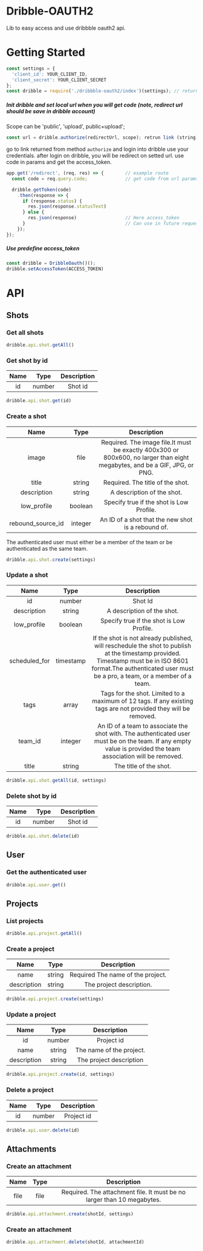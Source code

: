 # Dribble-OAUTH2

Lib to easy access and use dribbble oauth2 api.

# Getting Started

``` js
const settings = {
  'client_id': YOUR_CLIENT_ID,
  'client_secret': YOUR_CLIENT_SECRET
};
const dribble = require('./dribbble-oauth2/index')(settings); // return instance of dribble (singleton)
```
##### Init dribble and set local url when you will get code (note, redirect url should be save in dribble account)
Scope can be 'public', 'upload', public+upload';
```js
const url = dribble.authorize(redirectUrl, scope); retrun link (string)
```
go to link returned from method `authorize` and login into dribble use your credentials.
after login on dribble, you will be redirect on setted url.
use code in params and get the access_token.
```js
app.get('/redirect', (req, res) => {        // example route
  const code = req.query.code;              // get code from url params

  dribble.getToken(code)                    
    .then(response => {
      if (response.status) {                
        res.json(response.statusText)
      } else {
        res.json(response)                  // Here access_token
      }                                     // Can use in future requests 
    });
});
```

##### Use predefine access_token
``` js
const dribble = DribbleOauth()();
dribble.setAccessToken(ACCESS_TOKEN)
```

# API

## Shots 
### Get all shots
```js 
dribble.api.shot.getAll()
```
### Get shot by id 
**Name**|**Type**|**Description**
:-----:|:-----:|:-----:
id|number|Shot id
```js 
dribble.api.shot.get(id)   
```
### Create a shot
**Name**|**Type**|**Description**
:-----:|:-----:|:-----:
image|file|Required. The image file.It must be exactly 400x300 or 800x600, no larger than eight megabytes, and be a GIF, JPG, or PNG.
title|string|Required. The title of the shot.
description|string|A description of the shot.
low\_profile|boolean|Specify true if the shot is Low Profile.
rebound\_source\_id|integer|An ID of a shot that the new shot is a rebound of.

The authenticated user must either be a member of the team or be authenticated as the same team.
```js 
dribble.api.shot.create(settings)
```
### Update a shot
**Name**|**Type**|**Description**
:-----:|:-----:|:-----:
id|number|Shot Id
description|string|A description of the shot.
low\_profile|boolean|Specify true if the shot is Low Profile.
scheduled\_for|timestamp|If the shot is not already published, will reschedule the shot to publish at the timestamp provided. Timestamp must be in ISO 8601 format.The authenticated user must be a pro, a team, or a member of a team.
tags|array|Tags for the shot. Limited to a maximum of 12 tags. If any existing tags are not provided they will be removed.
team\_id|integer|An ID of a team to associate the shot with. The authenticated user must be on the team. If any empty value is provided the team association will be removed.
title|string|The title of the shot.
```js 
dribble.api.shot.getAll(id, settings)
```

### Delete shot by id 
**Name**|**Type**|**Description**
:-----:|:-----:|:-----:
id|number|Shot id
```js 
dribble.api.shot.delete(id)   
```

## User  

### Get the authenticated user
```js 
dribble.api.user.get()   
```

## Projects

### List projects
```js 
dribble.api.project.getAll()   
```

### Create a project
**Name**|**Type**|**Description**
:-----:|:-----:|:-----:
name|string|Required The name of the project.
description|string|The project description.
```js 
dribble.api.project.create(settings)   
```

### Update a project
**Name**|**Type**|**Description**
:-----:|:-----:|:-----:
id|number|Project id
name|string|The name of the project.
description|string|The project description
```js 
dribble.api.project.create(id, settings)   
```

### Delete a project
**Name**|**Type**|**Description**
:-----:|:-----:|:-----:
id|number|Project id
```js 
dribble.api.user.delete(id)   
```

## Attachments

### Create an attachment
**Name**|**Type**|**Description**
:-----:|:-----:|:-----:
file|file|Required. The attachment file. It must be no larger than 10 megabytes.
```js 
dribble.api.attachment.create(shotId, settings)   
```

### Create an attachment
```js 
dribble.api.attachment.delete(shotId, attachmentId)   
```
